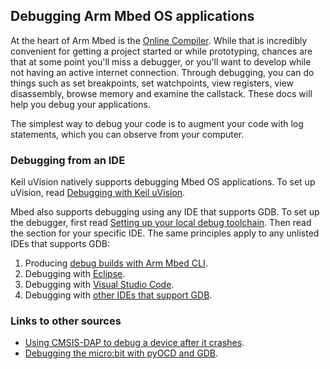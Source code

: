 ## Debugging Arm Mbed OS applications

At the heart of Arm Mbed is the [Online Compiler](/docs/v5.4/tools/arm-mbed-online-compiler.html). While that is incredibly convenient for getting a project started or while prototyping, chances are that at some point you'll miss a debugger, or you'll want to develop while not having an active internet connection. Through debugging, you can do things such as set breakpoints, set watchpoints, view registers, view disassembly, browse memory and examine the callstack. These docs will help you debug your applications.

The simplest way to debug your code is to augment your code with log statements, which you can observe from your computer.

### Debugging from an IDE

Keil uVision natively supports debugging Mbed OS applications. To set up uVision, read [Debugging with Keil uVision](/docs/v5.4/tutorials/keil-uvision.html).

Mbed also supports debugging using any IDE that supports GDB. To set up the debugger, first read [Setting up your local debug toolchain](/docs/v5.4/tools/setting-up-a-local-debug-toolchain.html). Then read the section for your specific IDE. The same principles apply to any unlisted IDEs that supports GDB:

1. Producing [debug builds with Arm Mbed CLI](/docs/v5.4/tools/debugging.html#debugging-your-project).
1. Debugging with [Eclipse](https://os.mbed.com/docs/v5.4/tutorials/debugging-applications.html#eclipse).
1. Debugging with [Visual Studio Code](https://os.mbed.com/docs/v5.4/tutorials/debugging-applications.html#visual-studio-code).
1. Debugging with [other IDEs that support GDB](/docs/v5.4/tools/debugging.html).

### Links to other sources

* [Using CMSIS-DAP to debug a device after it crashes](https://os.mbed.com/blog/entry/Post-mortem-debugging-with-ARM-mbed/).
* [Debugging the micro:bit with pyOCD and GDB](https://os.mbed.com/docs/v5.4/tutorials/debugging-using-printf-statements.html#debug-microbit).
